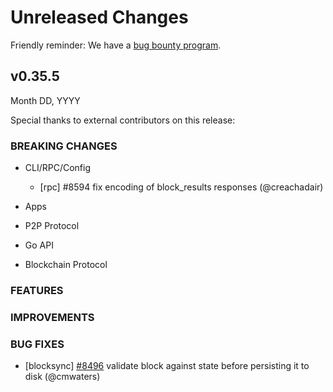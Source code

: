 # Unreleased Changes

Friendly reminder: We have a [bug bounty program](https://hackerone.com/cosmos).

## v0.35.5

Month DD, YYYY

Special thanks to external contributors on this release:

### BREAKING CHANGES

- CLI/RPC/Config

   - [rpc] \#8594 fix encoding of block_results responses (@creachadair)

- Apps

- P2P Protocol

- Go API

- Blockchain Protocol

### FEATURES

### IMPROVEMENTS

### BUG FIXES

- [blocksync] [\#8496](https://github.com/tendermint/tendermint/pull/8496) validate block against state before persisting it to disk (@cmwaters)

